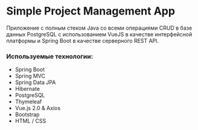 # Simple Project Management App
Приложение с полным стеком Java со всеми операциями CRUD в базе данных PostgreSQL с использованием VueJS в качестве интерфейсной платформы и Spring Boot в качестве серверного REST API.
### Используемые технологии:
* Spring Boot
* Spring MVC
* Spring Data JPA
* Hibernate
* PostgreSQL
* Thymeleaf
* Vue.js 2.0 & Axios
* Bootstrap
* HTML / CSS
